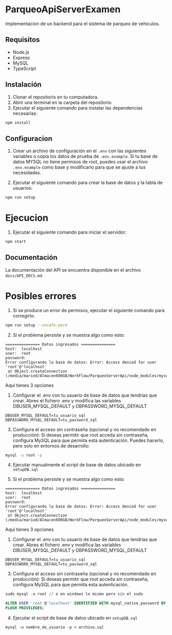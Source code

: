 # ParqueoApiServerExamen

Implementacion de un backend para el sistema de parqueo de vehiculos.

## Requisitos

- Node.js
- Express
- MySQL
- TypeScript

## Instalación

1. Clonar el repositorio en tu computadora.
2. Abrir una terminal en la carpeta del repositorio.
3. Ejecutar el siguiente comando para instalar las dependencias necesarias:

```bash
npm install
```
## Configuracion
1. Crear un archivo de configuración en el  `.env` con las siguientes variables o copia los datos de prueba de `.env.example`. Si tu base de datos MYSQL no tiene permisos de root, puedes usar el archivo `.env.example` como base y modificarlo para que se ajuste a tus necesidades.
   
2. Ejecutar el siguiente comando para crear la base de datos y la tabla de usuarios:

```bash
npm run setup
```
# Ejecucion
1. Ejecutar el siguiente comando para iniciar el servidor:

```bash
npm start
```

## Documentación

La documentación del API se encuentra disponible en el archivo `docs/API_DOCS.md`.


# Posibles errores
   1.  Si se produce un error de permisos, ejecutar el siguiente comando para corregirlo:

   ```bash
   npm run setup --unsafe-perm
   ```
   2. Si el problema persiste y se muestra algo como esto: 
   ```
=============== Datos ingresados ===============
host:  localhost
user:  root
password:  
Error configurando la base de datos: Error: Access denied for user 'root'@'localhost'
    at Object.createConnection (/media/mariod/Almacen600GB/WorkFlow/ParqueoServerApi/node_modules/mysql2/promise.js:253:31)....
   ```
   Aqui tienes 3 opciones
   1. Configurar el .env con tu usuario de base de datos que tendrias que crear. Abres el fichero .env y modifica las variables DBUSER_MYSQL_DEFAULT y DBPASSWORD_MYSQL_DEFAULT
   ```
   DBUSER_MYSQL_DEFAULT=tu_usuario_sql
   DBPASSWORD_MYSQL_DEFAULT=tu_password_sql
   
   ```
   3. Configura el acceso sin contraseña (opcional y no recomendado en producción): Si deseas permitir que root acceda sin contraseña, configura MySQL para que permita esta autenticación. Puedes hacerlo, pero solo en entornos de desarrollo:
   ```bash
   mysql -u root -p
   ```
   4. Ejecutar manualmente el script de base de datos ubicado en `setupDB.sql`
   
   2. Si el problema persiste y se muestra algo como esto: 
   ```
=============== Datos ingresados ===============
host:  localhost
user:  root
password:  
Error configurando la base de datos: Error: Access denied for user 'root'@'localhost'
    at Object.createConnection (/media/mariod/Almacen600GB/WorkFlow/ParqueoServerApi/node_modules/mysql2/promise.js:253:31)....
   ```
   Aqui tienes 3 opciones
   1. Configurar el .env con tu usuario de base de datos que tendrias que crear. Abres el fichero .env y modifica las variables DBUSER_MYSQL_DEFAULT y DBPASSWORD_MYSQL_DEFAULT
   ```
   DBUSER_MYSQL_DEFAULT=tu_usuario_sql
   DBPASSWORD_MYSQL_DEFAULT=tu_password_sql
   
   ```
   3. Configura el acceso sin contraseña (opcional y no recomendado en producción): Si deseas permitir que root acceda sin contraseña, configura MySQL para que permita esta autenticación. 
   ```sql
   sudo mysql -u root // o en windows lo mismo pero sin el sudo
   
   ALTER USER 'root'@'localhost' IDENTIFIED WITH mysql_native_password BY '';
   FLUSH PRIVILEGES;
   ```
   4. Ejecutar el script de base de datos ubicado en `setupDB.sql`
   ```
   mysql -u nombre_de_usuario -p < archivo.sql
   ```
